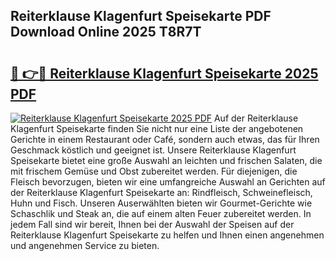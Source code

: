 ## Reiterklause Klagenfurt Speisekarte PDF Download Online 2025 T8R7T

# <h2><a href="http://gca70n0.nevu.top/?p=Reiterklause+Klagenfurt+Speisekarte">🔗 👉🔴 Reiterklause Klagenfurt Speisekarte 2025 PDF</a></h2>

[![Reiterklause Klagenfurt Speisekarte 2025 PDF](https://i.imgur.com/dBaPXMq.png)](http://gca70n0.nevu.top/?p=Reiterklause+Klagenfurt+Speisekarte)
Auf der Reiterklause Klagenfurt Speisekarte finden Sie nicht nur eine Liste der angebotenen Gerichte in einem Restaurant oder Café, sondern auch etwas, das für Ihren Geschmack köstlich und geeignet ist. Unsere Reiterklause Klagenfurt Speisekarte bietet eine große Auswahl an leichten und frischen Salaten, die mit frischem Gemüse und Obst zubereitet werden. Für diejenigen, die Fleisch bevorzugen, bieten wir eine umfangreiche Auswahl an Gerichten auf der Reiterklause Klagenfurt Speisekarte an: Rindfleisch, Schweinefleisch, Huhn und Fisch. Unseren Auserwählten bieten wir Gourmet-Gerichte wie Schaschlik und Steak an, die auf einem alten Feuer zubereitet werden. In jedem Fall sind wir bereit, Ihnen bei der Auswahl der Speisen auf der Reiterklause Klagenfurt Speisekarte zu helfen und Ihnen einen angenehmen und angenehmen Service zu bieten.
